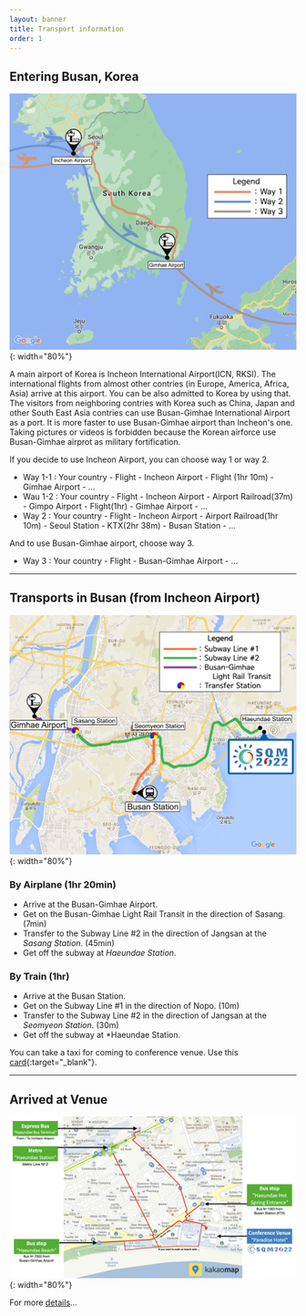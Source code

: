 ```yaml
---
layout: banner
title: Transport information
order: 1
---
```


## Entering Busan, Korea
![Enter to Busan](/assets/img/slider/map.png){: width="80%"}

A main airport of Korea is Incheon International Airport(ICN, RKSI). The international flights from almost other contries (in Europe, America, Africa, Asia) arrive at this airport. You can be also admitted to Korea by using that.
The visitors from neighboring contries with Korea such as China, Japan and other South East Asia contries can use Busan-Gimhae International Airport as a port. It is more faster to use Busan-Gimhae airport than Incheon's one. Taking pictures or videos is forbidden because the Korean airforce use Busan-Gimhae airprot as military fortification.

If you decide to use Incheon Airport, you can choose way 1 or way 2. 
* Way 1-1 : Your country - Flight - Incheon Airport - Flight (1hr 10m) - Gimhae Airport - ...
* Wau 1-2 : Your country - Flight - Incheon Airport - Airport Railroad(37m) - Gimpo Airport - Flight(1hr) - Gimhae Airport - ...
* Way 2 : Your country - Flight - Incheon Airport - Airport Railroad(1hr 10m) - Seoul Station - KTX(2hr 38m) - Busan Station - ...

And to use Busan-Gimhae airport, choose way 3.
* Way 3 : Your country - Flight - Busan-Gimhae Airport - ...
  
------
## Transports in Busan (from Incheon Airport)

![Transports in Busan](/assets/img/slider/busanmap.png){: width="80%"}

### By Airplane (1hr 20min)
* Arrive at the Busan-Gimhae Airport.
* Get on the Busan-Gimhae Light Rail Transit in the direction of Sasang. (7min)
* Transfer to the Subway Line #2 in the direction of Jangsan at the *Sasang Station*. (45min) 
* Get off the subway at *Haeundae Station*.

### By Train (1hr)
* Arrive at the Busan Station.
* Get on the Subway Line #1 in the direction of Nopo. (10m)
* Transfer to the Subway Line #2 in the direction of Jangsan at the *Seomyeon Station*. (30m)
* Get off the subway at *Haeundae Station.

You can take a taxi for coming to conference venue. Use this [card](/assets/files/entrykit-sqm2022.pdf){:target="_blank"}.

---
## Arrived at Venue
![Arrived at Venue](/assets/img/SQM2022-last-mile-map.png){: width="80%"}

For more <a href="/pages/transport-information-detail">details</a>...